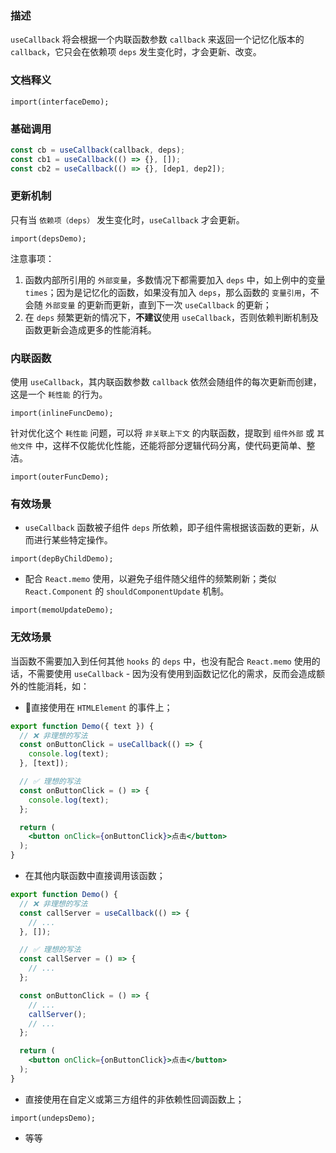 ### 描述
`useCallback` 将会根据一个内联函数参数 `callback` 来返回一个记忆化版本的 `callback`，它只会在依赖项 `deps` 发生变化时，才会更新、改变。

### 文档释义
```demo
import(interfaceDemo);
```

### 基础调用
```js
const cb = useCallback(callback, deps);
const cb1 = useCallback(() => {}, []);
const cb2 = useCallback(() => {}, [dep1, dep2]);
```

### 更新机制
只有当 `依赖项（deps）` 发生变化时，`useCallback` 才会更新。
```demo
import(depsDemo);
```
注意事项：

1. 函数内部所引用的 `外部变量`，多数情况下都需要加入 `deps` 中，如上例中的变量 `times`；因为是记忆化的函数，如果没有加入 `deps`，那么函数的 `变量引用`，不会随 `外部变量` 的更新而更新，直到下一次 `useCallback` 的更新；
2. 在 `deps` 频繁更新的情况下，**不建议**使用 `useCallback`，否则依赖判断机制及函数更新会造成更多的性能消耗。

### 内联函数

使用 `useCallback`，其内联函数参数 `callback` 依然会随组件的每次更新而创建，这是一个 `耗性能` 的行为。
```demo
import(inlineFuncDemo);
```

针对优化这个 `耗性能` 问题，可以将 `非关联上下文` 的内联函数，提取到 `组件外部` 或 `其他文件` 中，这样不仅能优化性能，还能将部分逻辑代码分离，使代码更简单、整洁。
```demo
import(outerFuncDemo);
```

### 有效场景
* `useCallback` 函数被子组件 `deps` 所依赖，即子组件需根据该函数的更新，从而进行某些特定操作。
```demo
import(depByChildDemo);
```

* 配合 `React.memo` 使用，以避免子组件随父组件的频繁刷新；类似 `React.Component` 的 `shouldComponentUpdate` 机制。
```demo
import(memoUpdateDemo);
```

### 无效场景
当函数不需要加入到任何其他 `hooks` 的 `deps` 中，也没有配合 `React.memo` 使用的话，不需要使用 `useCallback` - 因为没有使用到函数记忆化的需求，反而会造成额外的性能消耗，如：

* 直接使用在 `HTMLElement` 的事件上；
```jsx
export function Demo({ text }) {
  // ❌ 非理想的写法
  const onButtonClick = useCallback(() => {
    console.log(text);
  }, [text]);

  // ✅ 理想的写法
  const onButtonClick = () => {
    console.log(text);
  };

  return (
    <button onClick={onButtonClick}>点击</button>
  );
}
```

* 在其他内联函数中直接调用该函数；
```jsx
export function Demo() {
  // ❌ 非理想的写法
  const callServer = useCallback(() => {
    // ...
  }, []);

  // ✅ 理想的写法
  const callServer = () => {
    // ...
  };

  const onButtonClick = () => {
    // ...
    callServer();
    // ...
  };

  return (
    <button onClick={onButtonClick}>点击</button>
  );
}
```

* 直接使用在自定义或第三方组件的非依赖性回调函数上；
```demo
import(undepsDemo);
```

* 等等